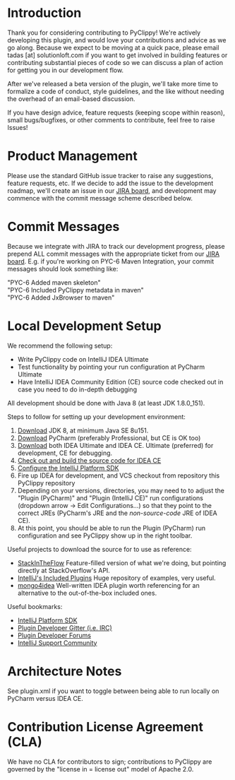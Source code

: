 # Introduction

Thank you for considering contributing to PyClippy! We're actively developing this plugin, and would love your contributions and advice as we go along. Because we expect to be moving at a quick pace, please email tadas [at] solutionloft.com if you want to get involved in building features or contributing substantial pieces of code so we can discuss a plan of action for getting you in our development flow.

After we've released a beta version of the plugin, we'll take more time to formalize a code of conduct, style guidelines, and the like without needing the overhead of an email-based discussion.

If you have design advice, feature requests (keeping scope within reason), small bugs/bugfixes, or other comments to contribute, feel free to raise Issues!

# Product Management

Please use the standard GitHub issue tracker to raise any suggestions, feature requests, etc. If we decide to
add the issue to the development roadmap, we'll create an issue in our [JIRA board](https://solutionloft.atlassian.net/projects/PYC/issues),
and development may commence with the commit message scheme described below.

# Commit Messages

Because we integrate with JIRA to track our development progress, please prepend ALL commit messages with the appropriate
ticket from our [JIRA board](https://solutionloft.atlassian.net/projects/PYC/issues). E.g. if you're working on
PYC-6 Maven Integration, your commit messages should look something like:

"PYC-6 Added maven skeleton"  
"PYC-6 Included PyClippy metadata in maven"  
"PYC-6 Added JxBrowser to maven"  

# Local Development Setup

We recommend the following setup:
* Write PyClippy code on IntelliJ IDEA Ultimate
* Test functionality by pointing your run configuration at PyCharm Ultimate
* Have IntelliJ IDEA Community Edition (CE) source code checked out in case you need to do in-depth debugging

All development should be done with Java 8 (at least JDK 1.8.0_151).

Steps to follow for setting up your development environment:
1) [Download](http://www.oracle.com/technetwork/java/javase/downloads/index.html) JDK 8, at minimum Java SE 8u151.
2) [Download](https://www.jetbrains.com/pycharm/download/) PyCharm (preferably Professional, but CE is OK too)
3) [Download](https://www.jetbrains.com/idea/download/) both IDEA Ultimate and IDEA CE. Ultimate (preferred) for development,
CE for debugging.
4) [Check out and build the source code for IDEA CE](http://www.jetbrains.org/intellij/sdk/docs/basics/checkout_and_build_community.html)
5) [Configure the IntelliJ Platform SDK](http://www.jetbrains.org/intellij/sdk/docs/basics/getting_started/setting_up_environment.html#configuring-intellij-platform-sdk)
6) Fire up IDEA for development, and VCS checkout from repository this PyClippy repository
7) Depending on your versions, directories, you may need to to adjust the "Plugin (PyCharm)" and "Plugin (IntelliJ CE)"
run configurations (dropdown arrow -> Edit Configurations...) so that they point to the correct JREs (PyCharm's JRE
and the *non-source-code* JRE of IDEA CE).
8) At this point, you should be able to run the Plugin (PyCharm) run configuration and see PyClippy show up in the
right toolbar.

Useful projects to download the source for to use as reference:
* [StackInTheFlow](https://github.com/vcu-swim-lab/stack-intheflow) Feature-filled version of what we're doing, but pointing directly
at StackOverflow's API.
* [IntelliJ's Included Plugins](https://github.com/JetBrains/intellij-plugins) Huge repository of examples, very useful.
* [mongo4idea](https://github.com/dboissier/mongo4idea) Well-written IDEA plugin worth referencing for an alternative
to the out-of-the-box included ones.

Useful bookmarks:
* [IntelliJ Platform SDK](http://www.jetbrains.org/intellij/sdk/docs/welcome.html)
* [Plugin Developer Gitter (i.e. IRC)](https://gitter.im/IntelliJ-Plugin-Developers/Lobby?source=orgpage)
* [Plugin Developer Forums](https://intellij-support.jetbrains.com/hc/en-us/community/topics/200366979-IntelliJ-IDEA-Open-API-and-Plugin-Development)
* [IntelliJ Support Community](https://intellij-support.jetbrains.com/hc/en-us/community/topics)

# Architecture Notes

See plugin.xml if you want to toggle between being able to run locally on PyCharm versus IDEA CE.


# Contribution License Agreement (CLA)

We have no CLA for contributors to sign; contributions to PyClippy are governed by the "license in = license out" model of Apache 2.0.

